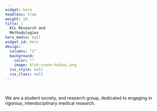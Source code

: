 ```yaml
---
widget: hero
headless: true
weight: 10
title: |
  KCL Research and  
  Methodologies
hero_media: null
widget_id: Hero
design:
  columns: "1"
  background:
    color: ""
    image: blob-scene-haikei.png
  css_style: null
  css_class: null
---
```


<br>

We are a student society, and research group, dedicated to engaging in
rigorous, interdisciplinary medical research.
